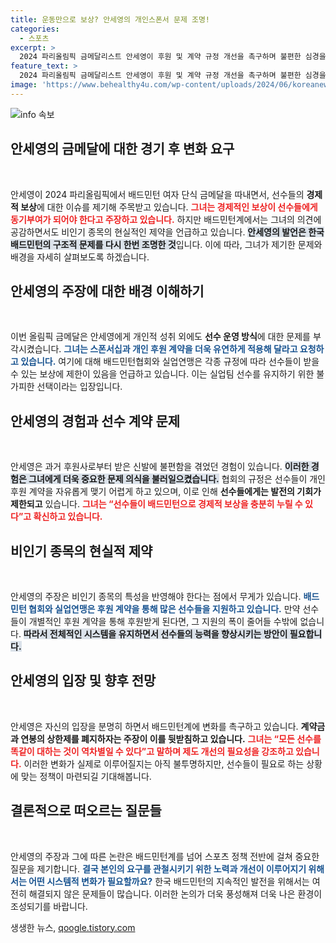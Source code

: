 ```yaml
---
title: 운동만으로 보상? 안세영의 개인스폰서 문제 조명!
categories:
  - 스포츠
excerpt: >
  2024 파리올림픽 금메달리스트 안세영이 후원 및 계약 규정 개선을 촉구하며 불편한 심경을 드러냈다. 배드민턴계의 현실과 선수 개인의 수익 보장을 두고 갈등이 심화되고 있는 가운데, 그녀의 용기 있는 발언이 여전히 큰 화제를 모으고 있다!
feature_text: >
  2024 파리올림픽 금메달리스트 안세영이 후원 및 계약 규정 개선을 촉구하며 불편한 심경을 드러냈다. 배드민턴계의 현실과 선수 개인의 수익 보장을 두고 갈등이 심화되고 있는 가운데, 그녀의 용기 있는 발언이 여전히 큰 화제를 모으고 있다!
image: 'https://www.behealthy4u.com/wp-content/uploads/2024/06/koreanews.jpg'
---
```


<p><img src="https://www.behealthy4u.com/wp-content/uploads/2024/06/koreanews.jpg" alt="info 속보" /></p>

<h2 data-ke-size="size26">안세영의 금메달에 대한 경기 후 변화 요구</h2>

<p data-ke-size="size16">&nbsp;</p>

<p>안세영이 2024 파리올림픽에서 배드민턴 여자 단식 금메달을 따내면서, 선수들의 <b>경제적 보상</b>에 대한 이슈를 제기해 주목받고 있습니다. <b><span style="color: #ee2323;">그녀는 경제적인 보상이 선수들에게 동기부여가 되어야 한다고 주장하고 있습니다.</span></b> 하지만 배드민턴계에서는 그녀의 의견에 공감하면서도 비인기 종목의 현실적인 제약을 언급하고 있습니다. <b><span style="background-color: #21538527;">안세영의 발언은 한국 배드민턴의 구조적 문제를 다시 한번 조명한 것</span></b>입니다. 이에 따라, 그녀가 제기한 문제와 배경을 자세히 살펴보도록 하겠습니다.</p>

<h2 data-ke-size="size26">안세영의 주장에 대한 배경 이해하기</h2>

<p data-ke-size="size16">&nbsp;</p>

<p>이번 올림픽 금메달은 안세영에게 개인적 성취 외에도 <b>선수 운영 방식</b>에 대한 문제를 부각시켰습니다. <b><span style="color: #1a5490;">그녀는 스폰서십과 개인 후원 계약을 더욱 유연하게 적용해 달라고 요청하고 있습니다.</span></b> 여기에 대해 배드민턴협회와 실업연맹은 각종 규정에 따라 선수들이 받을 수 있는 보상에 제한이 있음을 언급하고 있습니다. 이는 실업팀 선수를 유지하기 위한 불가피한 선택이라는 입장입니다. </p>

<h2 data-ke-size="size26">안세영의 경험과 선수 계약 문제</h2>

<p data-ke-size="size16">&nbsp;</p>

<p>안세영은 과거 후원사로부터 받은 신발에 불편함을 겪었던 경험이 있습니다. <b><span style="background-color: #21538527;">이러한 경험은 그녀에게 더욱 중요한 문제 의식을 불러일으켰습니다.</span></b> 협회의 규정은 선수들이 개인 후원 계약을 자유롭게 맺기 어렵게 하고 있으며, 이로 인해 <b>선수들에게는 발전의 기회가 제한되고</b> 있습니다. <b><span style="color: #ee2323;">그녀는 “선수들이 배드민턴으로 경제적 보상을 충분히 누릴 수 있다”고 확신하고 있습니다.</span></b></p>

<h2 data-ke-size="size26">비인기 종목의 현실적 제약</h2>

<p data-ke-size="size16">&nbsp;</p>

<p>안세영의 주장은 비인기 종목의 특성을 반영해야 한다는 점에서 무게가 있습니다. <b><span style="color: #1a5490;">배드민턴 협회와 실업연맹은 후원 계약을 통해 많은 선수들을 지원하고 있습니다.</span></b> 만약 선수들이 개별적인 후원 계약을 통해 후원받게 된다면, 그 지원의 폭이 줄어들 수밖에 없습니다. <b><span style="background-color: #21538527;">따라서 전체적인 시스템을 유지하면서 선수들의 능력을 향상시키는 방안이 필요합니다.</span></b></p>

<h2 data-ke-size="size26">안세영의 입장 및 향후 전망</h2>

<p data-ke-size="size16">&nbsp;</p>

<p>안세영은 자신의 입장을 분명히 하면서 배드민턴계에 변화를 촉구하고 있습니다. <b>계약금과 연봉의 상한제를 폐지하자는 주장이 이를 뒷받침하고 있습니다.</b> <b><span style="color: #ee2323;">그녀는 “모든 선수를 똑같이 대하는 것이 역차별일 수 있다”고 말하며 제도 개선의 필요성을 강조하고 있습니다.</span></b> 이러한 변화가 실제로 이루어질지는 아직 불투명하지만, 선수들이 필요로 하는 상황에 맞는 정책이 마련되길 기대해봅니다.</p>

<h2 data-ke-size="size26">결론적으로 떠오르는 질문들</h2>

<p data-ke-size="size16">&nbsp;</p>

<p>안세영의 주장과 그에 따른 논란은 배드민턴계를 넘어 스포츠 정책 전반에 걸쳐 중요한 질문을 제기합니다. <b><span style="color: #1a5490;">결국 본인의 요구를 관철시키기 위한 노력과 개선이 이루어지기 위해서는 어떤 시스템적 변화가 필요할까요?</span></b> 한국 배드민턴의 지속적인 발전을 위해서는 여전히 해결되지 않은 문제들이 많습니다. 이러한 논의가 더욱 풍성해져 더욱 나은 환경이 조성되기를 바랍니다.</p>
생생한 뉴스, <a href="https://qoogle.tistory.com" rel="dofollow">qoogle.tistory.com</a>


